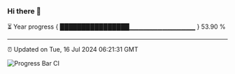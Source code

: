 ### Hi there 👋

⏳ Year progress { ████████████████▁▁▁▁▁▁▁▁▁▁▁▁▁▁ } 53.90 %

---

⏰ Updated on Tue, 16 Jul 2024 06:21:31 GMT

![Progress Bar CI](https://github.com/liununu/liununu/workflows/Progress%20Bar%20CI/badge.svg)
